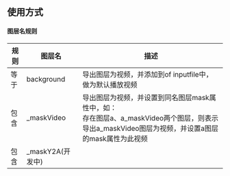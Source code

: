 ## 使用方式

#### 图层名规则
| 规则 | 图层名 | 描述 |
| ------ | ------ | ------ |
| 等于 | background | 导出图层为视频，并添加到of inputfile中，做为默认播放视频 |
| 包含 | _maskVideo | 导出图层为视频，并设置到同名图层mask属性中，如：<br/>存在图层a、a_maskVideo两个图层，则表示导出a_maskVideo图层为视频，并设置a图层的mask属性为此视频 |
| 包含 | _maskY2A(开发中) |  |

